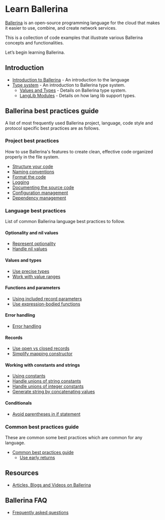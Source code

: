 # Learn Ballerina

[Ballerina](ballerina.io/) is an open-source programming language for the cloud that makes it easier to use, combine, and create network services. 

This is a collection of code examples that illustrate various Ballerina concepts and functionalities.

Let’s begin learning Ballerina.

## Introduction

- [Introduction to Ballerina](introduction.md) - An introduction to the language
- [Type system](type_system/type_system_fundamentals.md) - An introduction to Ballerina type system.
    - [Values and Types](type_system/values_and_types.md) -  Details on Ballerina type system.
    - [LangLib Modules](type_system/langlib.md) - Details on how lang lib support types.

## Ballerina best practices guide

A list of most frequently used Ballerina project, language, code style and protocol specific best practices are as follows. 

### Project best practices

How to use Ballerina's features to create clean, effective code organized properly in the file system.  

- [Structure your code](best_practices/structure_your_code.md)
- [Naming conventions](best_practices/naming_conventions.md)
- [Format the code](best_practices/format_the_code.md)
- [Logging](best_practices/logging.md)
- [Documenting the source code](best_practices/documenting_the_source_code.md)
- [Configuration management](best_practices/configuration_management.md)
- [Dependency management](best_practices/dependency_management.md)

### Language best practices

List of common Ballerina language best practices to follow.

#### Optionality and nil values

- [Represent optionality](best_practices/represent_optionality.md)
- [Handle nil values](best_practices/handle_nil_values.md)

#### Values and types

- [Use precise types](best_practices/use_precise_types.md)
- [Work with value ranges](best_practices/value_ranges.md)

#### Functions and parameters

- [Using included record parameters](best_practices/included_record_params.md)
- [Use expression-bodied functions](best_practices/expression_bodied_func.md)

#### Error handling

- [Error handling](best_practices/error_handling.md)

#### Records

- [Use open vs closed records](best_practices/use_open_vs_closed_records.md)
- [Simplify mapping constructor](best_practices/mapping_constructors.md)

#### Working with constants and strings

- [Using constants](best_practices/constants.md)
- [Handle unions of string constants](best_practices/string_unions.md)
- [Handle unions of integer constants](best_practices/int_unions.md)
- [Generate string by concatenating values](best_practices/string_concat.md)

#### Conditionals

- [Avoid parentheses in if statement](best_practices/avoid_parentheses.md)

### Common best practices guide

These are common some best practices which are common for any language. 

- [Common best practices guide](common_best_practices/common_best_practices.md)
    - [Use early returns](common_best_practices/early_returns.md)

## Resources

- [Articles, Blogs and Videos on Ballerina](resources/README.md)

## Ballerina FAQ 

- [Frequently asked questions](faq.md)

